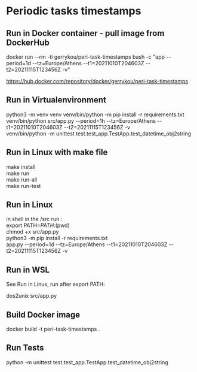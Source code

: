 # Periodic tasks timestamps

## Run in Docker container - pull image from DockerHub
docker run --rm -ti gerrykou/peri-task-timestamps bash -c "app --period=1d --tz=Europe/Athens --t1=20211010T204603Z --t2=20211115T123456Z -v"

https://hub.docker.com/repository/docker/gerrykou/peri-task-timestamps

## Run in Virtualenvironment
python3 -m venv venv
venv/bin/python -m pip install -r requirements.txt
venv/bin/python src/app.py --period=1h --tz=Europe/Athens --t1=20211010T204603Z --t2=20211115T123456Z -v  
venv/bin/python -m unittest test.test_app.TestApp.test_datetime_obj2string

## Run in Linux with make file
make install  
make run  
make run-all  
make run-test

## Run in Linux
in shell in the /src run :  
export PATH=$PATH:$(pwd)   
chmod +x src/app.py  
python3 -m pip install -r requirements.txt  
app.py --period=1d --tz=Europe/Athens --t1=20211010T204603Z --t2=20211115T123456Z -v

## Run in WSL
See Run in Linux, run after export PATH:  

dos2unix src/app.py  


## Build Docker image
docker build -t peri-task-timestamps .

## Run Tests
python -m unittest test.test_app.TestApp.test_datetime_obj2string
